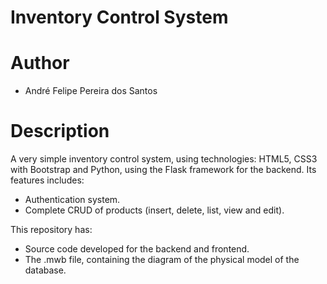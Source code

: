 # Inventory Control System

# Author

- André Felipe Pereira dos Santos

# Description

A very simple inventory control system, using technologies: HTML5, CSS3 with Bootstrap and Python, using the Flask framework for the backend. Its features includes:

- Authentication system.
- Complete CRUD of products (insert, delete, list, view and edit).

This repository has:

- Source code developed for the backend and frontend.
- The .mwb file, containing the diagram of the physical model of the database.
